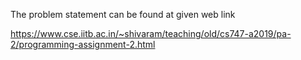 The problem statement can be found at given web link

https://www.cse.iitb.ac.in/~shivaram/teaching/old/cs747-a2019/pa-2/programming-assignment-2.html